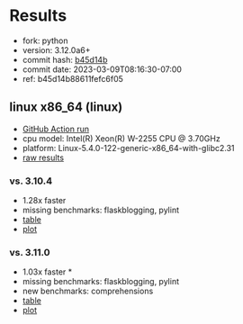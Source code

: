 # Results

- fork: python
- version: 3.12.0a6+
- commit hash: [b45d14b](https://github.com/python/cpython/commit/b45d14b)
- commit date: 2023-03-09T08:16:30-07:00
- ref: b45d14b88611fefc6f05

## linux x86_64 (linux)

- [GitHub Action run](https://github.com/faster-cpython/benchmarking/actions/runs/4385620456)
- cpu model: Intel(R) Xeon(R) W-2255 CPU @ 3.70GHz
- platform: Linux-5.4.0-122-generic-x86_64-with-glibc2.31
- [raw results](bm-20230309-linux-x86_64-python-b45d14b88611fefc6f05-3.12.0a6%2B-b45d14b.json)

### vs. 3.10.4

- 1.28x faster
- missing benchmarks: flaskblogging, pylint
- [table](bm-20230309-linux-x86_64-python-b45d14b88611fefc6f05-3.12.0a6%2B-b45d14b-vs-3.10.4.md)
- [plot](bm-20230309-linux-x86_64-python-b45d14b88611fefc6f05-3.12.0a6%2B-b45d14b-vs-3.10.4.png)

### vs. 3.11.0

- 1.03x faster \*
- missing benchmarks: flaskblogging, pylint
- new benchmarks: comprehensions
- [table](bm-20230309-linux-x86_64-python-b45d14b88611fefc6f05-3.12.0a6%2B-b45d14b-vs-3.11.0.md)
- [plot](bm-20230309-linux-x86_64-python-b45d14b88611fefc6f05-3.12.0a6%2B-b45d14b-vs-3.11.0.png)

